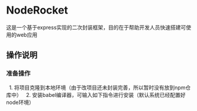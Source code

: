 # NodeRocket
这是一个基于express实现的二次封装框架，目的在于帮助开发人员快速搭建可使用的web应用
## 操作说明
### 准备操作
   1. 将项目克隆到本地环境（由于改项目还未封装完善，所以暂时没有放到npm仓库中）
   2. 安装babel编译器，可输入如下指令进行安装（默认系统已经配置好node环境）
